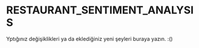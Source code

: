 # RESTAURANT_SENTIMENT_ANALYSIS

Yptığınız değişiklikleri ya da eklediğiniz yeni şeyleri buraya yazın. :()
